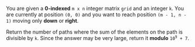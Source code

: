 You are given a **0-indexed** `m x n` integer matrix `grid` and an integer `k`. You are currently at position `(0, 0)` and you want to reach position `(m - 1, n - 1)` moving only **down** or **right**.

Return the number of paths where the sum of the elements on the path is divisible by `k`. Since the answer may be very large, return it **modulo** <code>10<sup>9</sup> + 7</code>.